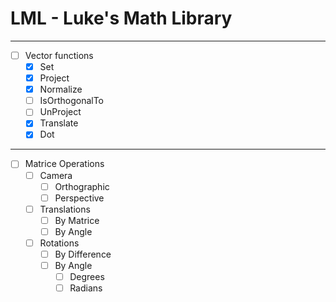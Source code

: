# LML - Luke's Math Library

---

- [ ] Vector functions
	- [x] Set
	- [x] Project
	- [x] Normalize
	- [ ] IsOrthogonalTo
	- [ ] UnProject
	- [x] Translate
	- [x] Dot

-----
- [ ] Matrice Operations
	- [ ] Camera
		- [ ] Orthographic
		- [ ] Perspective
	- [ ] Translations
		- [ ] By Matrice
		- [ ] By Angle
	- [ ] Rotations
		 - [ ] By Difference
		 - [ ] By Angle
			- [ ] Degrees
			- [ ] Radians
